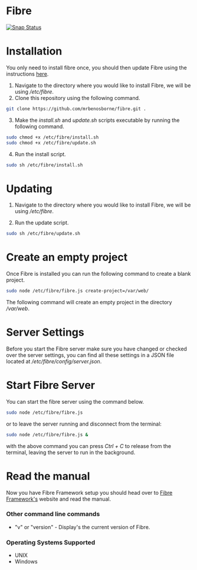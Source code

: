 # Fibre

[![Snap Status](https://build.snapcraft.io/badge/Fibre-Framework/fibre.svg)](https://build.snapcraft.io/user/Fibre-Framework/fibre)

# Installation
You only need to install fibre once, you should then update Fibre using the instructions [here](#updating).

1. Navigate to the directory where you would like to install Fibre, we will be using */etc/fibre*.
2. Clone this repository using the following command.

```bash
git clone https://github.com/mrbenosborne/fibre.git .
```

3. Make the *install.sh* and *update.sh* scripts executable by running the following command.

```bash
sudo chmod +x /etc/fibre/install.sh
sudo chmod +x /etc/fibre/update.sh
```

4. Run the install script.

```bash
sudo sh /etc/fibre/install.sh
```

# Updating

1. Navigate to the directory where you would like to install Fibre, we will be using */etc/fibre*.

2. Run the update script.

```bash
sudo sh /etc/fibre/update.sh
```

# Create an empty project

Once Fibre is installed you can run the following command to create a blank project.

```bash
sudo node /etc/fibre/fibre.js create-project=/var/web/
```

The following command will create an empty project in the directory */var/web*.

# Server Settings
Before you start the Fibre server make sure you have changed or checked over the server settings, you can find all these settings in a JSON file located at */etc/fibre/config/server.json*.

# Start Fibre Server

You can start the fibre server using the command below.

```bash
sudo node /etc/fibre/fibre.js
```

or to leave the server running and disconnect from the terminal:

```bash
sudo node /etc/fibre/fibre.js &
```

with the above command you can press *Ctrl + C* to release from the terminal, leaving the server to run in the background.

# Read the manual
Now you have Fibre Framework setup you should head over to [Fibre Framework's](http://fibreframework.com/) website and read the manual.

### Other command line commands
* "v" or "version" - Display's the current version of Fibre.

### Operating Systems Supported
* UNIX
* Windows